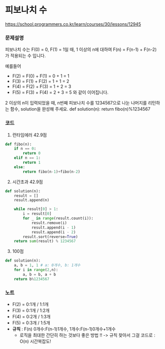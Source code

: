 # 피보나치  수
https://school.programmers.co.kr/learn/courses/30/lessons/12945

### 문제설명
피보나치 수는 F(0) = 0, F(1) = 1일 때, 1 이상의 n에 대하여 F(n) = F(n-1) + F(n-2) 가 적용되는 수 입니다.

예를들어

- F(2) = F(0) + F(1) = 0 + 1 = 1
- F(3) = F(1) + F(2) = 1 + 1 = 2
- F(4) = F(2) + F(3) = 1 + 2 = 3
- F(5) = F(3) + F(4) = 2 + 3 = 5
와 같이 이어집니다.

2 이상의 n이 입력되었을 때, n번째 피보나치 수를 1234567으로 나눈 나머지를 리턴하는 함수, solution을 완성해 주세요.
def solution(n):
    return fibo(n)%1234567

### 코드
1. 런타임에러 42.9점
```python
def fibo(n):
    if n == 0:
        return 0
    elif n == 1:
        return 1
    else:
        return fibo(n-1)+fibo(n-2)
```
2. 시간초과 42.9점
```python
def solution(n):
    result = []
    result.append(n)

    while result[0] > 1:
        i = result[0]
        for _ in range(result.count(i)):
            result.remove(i)
            result.append(i - 1)
            result.append(i - 2)
        result.sort(reverse=True)
    return sum(result) % 1234567
```
3. 100점
```python
def solution(n):
    a, b = 1, 1 # a: 0개수, b: 1개수
    for i in range(2,n):
        a, b = b, a + b
    return b%1234567
```

### 노트
- F(2) = 0:1개 / 1:1개
- F(3) = 0:1개 / 1:2개
- F(4) = 0:2개 / 1:3개
- F(5) = 0:3개 / 1:5개
- **규칙** : F(n) 0개수:F(n-1)1개수, 1개수:F(n-1)0개수+1개수
  - 로직을 최대한 간단히 하는 것보다 좋은 방법 !! -> 규칙 찾아서 그걸 코드로 : O(n) 시간복잡도!
